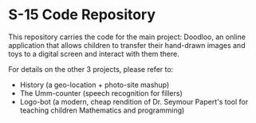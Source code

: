 # S-15 Code Repository

This repository carries the code for the main project: Doodloo, an online application that allows children to transfer their hand-drawn images and toys to a digital screen and interact with them there. 

For details on the other 3 projects, please refer to:
- History (a geo-location + photo-site mashup)
- The Umm-counter (speech recognition for fillers)
- Logo-bot (a modern, cheap rendition of Dr. Seymour Papert's tool for teaching children Mathematics and programming)
